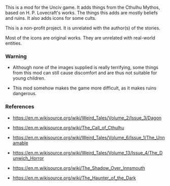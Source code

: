 This is a mod for the Unciv game. It adds things from the Cthulhu Mythos, based on H. P. Lovecraft's works. The things this adds are mostly beliefs and ruins. It also adds icons for some cults.

This is a non-profit project. It is unrelated with the author(s) of the stories.

Most of the icons are original works. They are unrelated with real-world entities.

### Warning

* Although none of the images supplied is really terrifying, some things from this mod can still cause discomfort and are thus not suitable for young children.

* This mod somehow makes the game more difficult, as it makes ruins dangerous.

### References

* <https://en.m.wikisource.org/wiki/Weird_Tales/Volume_2/Issue_3/Dagon>

* <https://en.m.wikisource.org/wiki/The_Call_of_Cthulhu>

* <https://en.m.wikisource.org/wiki/Weird_Tales/Volume_6/Issue_1/The_Unnamable>

* <https://en.m.wikisource.org/wiki/Weird_Tales/Volume_13/Issue_4/The_Dunwich_Horror>

* <https://en.m.wikisource.org/wiki/The_Shadow_Over_Innsmouth>

* <https://en.m.wikisource.org/wiki/The_Haunter_of_the_Dark>